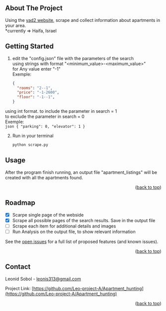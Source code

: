 
<a name="readme-top"></a>

<!-- ABOUT THE PROJECT -->
## About The Project

Using the [yad2 website](https://www.yad2.co.il/), scrape and collect information about apartments in your area.  
*currently => Haifa, Israel

<!-- GETTING STARTED -->
## Getting Started

1. edit the "config.json" file with the parameters of the search  
  using strings with format "<minimum_value>-<maximum_value>"  
  for Any value enter "-1"  
  Exemple:  
    ```json
    {
      "rooms": "2--1",
      "price": "-1-2600",
      "floor": "-1--1",
    }
    ```  

  using int format.
  to include the parameter in search = 1  
  to exclude the parameter in search = 0  
    Exemple:  
    ```json
    {
      "parking": 0,
      "elevator": 1
    }
    ``` 

2. Run in your terminal
   ```sh
   python scrape.py
   ```

<!-- USAGE EXAMPLES -->
## Usage

After the program finish running, an output file "apartment_listings" will be created with all the apartments found.

<p align="right">(<a href="#readme-top">back to top</a>)</p>

<!-- ROADMAP -->
## Roadmap

- [x] Scarpe single page of the webside
- [x] Scrape all possible pages of the search results. Save in the output file
- [ ] Scrape each item for additional details and images
- [ ] Run Analysis on the output file, to show relevant information

See the [open issues](https://github.com/Leo-project-A/Apartment_hunting/issues) for a full list of proposed features (and known issues).

<p align="right">(<a href="#readme-top">back to top</a>)</p>

<!-- CONTACT -->
## Contact

Leonid Sobol - leonis313@gmail.com

Project Link: [https://github.com/Leo-project-A/Apartment_hunting](https://github.com/Leo-project-A/Apartment_hunting)

<p align="right">(<a href="#readme-top">back to top</a>)</p>
